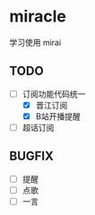 # miracle
学习使用 mirai

## TODO
- [ ] 订阅功能代码统一
  - [x] 晋江订阅
  - [x] B站开播提醒
- [ ] 超话订阅

## BUGFIX
- [ ] 提醒
- [ ] 点歌
- [ ] 一言
